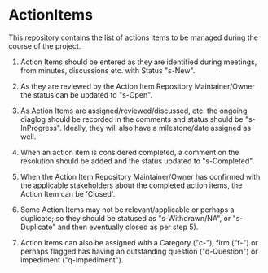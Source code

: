 ActionItems
===========

This repository contains the list of actions items to be managed during the course of the project.

1) Action Items should be entered as they are identified during meetings, from minutes, discussions etc.  with Status "s-New".  
2) As they are reviewed by the Action Item Repository Maintainer/Owner the status can be updated to "s-Open".  
3) As Action Items are assigned/reviewed/discussed, etc. the ongoing diaglog should be recorded in the comments and status should be "s-InProgress".  Ideally, they will also have a milestone/date assigned as well.  
4) When an action item is considered completed, a comment on the resolution should be added and the status updated to "s-Completed".  
5) When the Action Item Repository Maintainer/Owner has confirmed with the applicable stakeholders about the completed action items, the Action Item can be 'Closed'.  
6) Some Action Items may not be relevant/applicable or perhaps a duplicate; so they should be statused as "s-Withdrawn/NA", or "s-Duplicate" and then eventually closed as per step 5).  
  
7) Action Items can also be assigned with a Category ("c-<category>"),  firm ("f-<firm>") or perhaps flagged has having an outstanding question ("q-Question") or impediment ("q-Impediment").  


